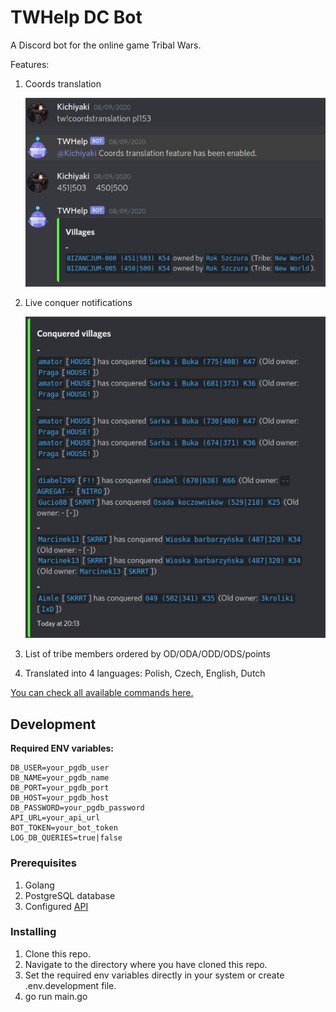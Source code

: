 # TWHelp DC Bot

A Discord bot for the online game Tribal Wars.

Features:
1. Coords translation

   ![Screenshot](/screenshots/coordstranslation.png?raw=true)

2. Live conquer notifications

   ![Screenshot](/screenshots/notifications2.png?raw=true)

3. List of tribe members ordered by OD/ODA/ODD/ODS/points
4. Translated into 4 languages: Polish, Czech, English, Dutch

[You can check all available commands here.](https://dcbot.tribalwarshelp.com/commands/)

## Development

**Required ENV variables:**

```
DB_USER=your_pgdb_user
DB_NAME=your_pgdb_name
DB_PORT=your_pgdb_port
DB_HOST=your_pgdb_host
DB_PASSWORD=your_pgdb_password
API_URL=your_api_url
BOT_TOKEN=your_bot_token
LOG_DB_QUERIES=true|false
```

### Prerequisites

1. Golang
2. PostgreSQL database
3. Configured [API](https://github.com/tribalwarshelp/api)

### Installing

1. Clone this repo.
2. Navigate to the directory where you have cloned this repo.
3. Set the required env variables directly in your system or create .env.development file.
4. go run main.go
